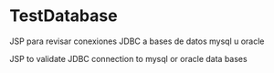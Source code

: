 # TestDatabase

JSP para revisar conexiones JDBC a bases de datos mysql u oracle

JSP to validate JDBC connection to mysql or oracle data bases
